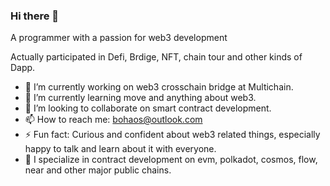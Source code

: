 ### Hi there 👋
A programmer with a passion for web3 development

Actually participated in Defi, Brdige, NFT, chain tour and other kinds of Dapp.
- 🔭 I’m currently working on web3 crosschain bridge at Multichain.
- 🌱 I’m currently learning move and anything about web3.
- 👯 I’m looking to collaborate on smart contract development.
- 📫 How to reach me: bohaos@outlook.com
- ⚡ Fun fact: Curious and confident about web3 related things, especially happy to talk and learn about it with everyone.
- :scroll: I specialize in contract development on evm, polkadot, cosmos, flow, near and other major public chains.

<!--
**BohaosX/BohaosX** is a ✨ _special_ ✨ repository because its `README.md` (this file) appears on your GitHub profile.

Here are some ideas to get you started:

- 🔭 I’m currently working on ...
- 🌱 I’m currently learning ...
- 👯 I’m looking to collaborate on ...
- 🤔 I’m looking for help with ...
- 💬 Ask me about ...
- 📫 How to reach me: ...
- 😄 Pronouns: ...
- ⚡ Fun fact: ...
-->
